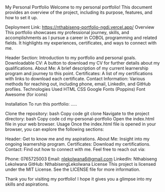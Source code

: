 My Personal Portfolio
Welcome to my personal portfolio! This document provides an overview of the project, including its purpose, features, and how to set it up.

Deployment Link: https://nthabiseng-portfolio-ngdi.vercel.app/
Overview This portfolio showcases my professional journey, skills, and accomplishments as I pursue a career in COBOL programming and related fields. It highlights my experiences, certificates, and ways to connect with me.

Header Section: Introduction to my portfolio and personal goals. Downloadable CV: A button to download my CV for further details about my qualifications. About Me: A brief description of my current learnership program and journey to this point. Certificates: A list of my certifications with links to download each certificate. Contact Information: Various methods for reaching out, including phone, email, LinkedIn, and GitHub profiles. Technologies Used HTML CSS Google Fonts (Poppins) Font Awesome (for icons)

Installation To run this portfolio: .....

Clone the repository: bash Copy code git clone Navigate to the project directory: bash Copy code cd my-personal-portfolio Open the index.html file in your web browser. Usage Once the index.html file is opened in your browser, you can explore the following sections:

Header: Get to know me and my aspirations. About Me: Insight into my ongoing learnership program. Certificates: Download my certifications. Contact: Find out how to connect with me. Feel free to reach out via:

Phone: 0765725003 Email: nlekolwana6@gmail.com LinkedIn: Nthabiseng Lekolwana GitHub: NthabisengLekolwana License This project is licensed under the MIT License. See the LICENSE file for more information.

Thank you for visiting my portfolio! I hope it gives you a glimpse into my skills and aspirations.

